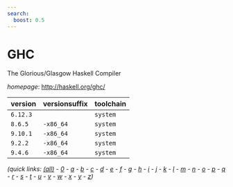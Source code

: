 ```yaml
---
search:
  boost: 0.5
---
```

# GHC

The Glorious/Glasgow Haskell Compiler

*homepage*: <http://haskell.org/ghc/>

version | versionsuffix | toolchain
--------|---------------|----------
``6.12.3`` |  | ``system``
``8.6.5`` | ``-x86_64`` | ``system``
``9.10.1`` | ``-x86_64`` | ``system``
``9.2.2`` | ``-x86_64`` | ``system``
``9.4.6`` | ``-x86_64`` | ``system``


*(quick links: [(all)](../index.md) - [0](../0/index.md) - [a](../a/index.md) - [b](../b/index.md) - [c](../c/index.md) - [d](../d/index.md) - [e](../e/index.md) - [f](../f/index.md) - [g](../g/index.md) - [h](../h/index.md) - [i](../i/index.md) - [j](../j/index.md) - [k](../k/index.md) - [l](../l/index.md) - [m](../m/index.md) - [n](../n/index.md) - [o](../o/index.md) - [p](../p/index.md) - [q](../q/index.md) - [r](../r/index.md) - [s](../s/index.md) - [t](../t/index.md) - [u](../u/index.md) - [v](../v/index.md) - [w](../w/index.md) - [x](../x/index.md) - [y](../y/index.md) - [z](../z/index.md))*

